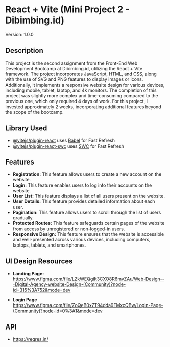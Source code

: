# React + Vite (Mini Project 2 - Dibimbing.id)

Version: 1.0.0

## Description

This project is the second assignment from the Front-End Web Development Bootcamp at Dibimbing.id, utilizing the React + Vite framework. The project incorporates JavaScript, HTML, and CSS, along with the use of SVG and PNG features to display images or icons. Additionally, it implements a responsive website design for various devices, including mobile, tablet, laptop, and 4k monitors. The completion of this project was slightly more complex and time-consuming compared to the previous one, which only required 4 days of work. For this project, I invested approximately 2 weeks, incorporating additional features beyond the scope of the bootcamp.

## Library Used

- [@vitejs/plugin-react](https://github.com/vitejs/vite-plugin-react/blob/main/packages/plugin-react/README.md) uses [Babel](https://babeljs.io/) for Fast Refresh
- [@vitejs/plugin-react-swc](https://github.com/vitejs/vite-plugin-react-swc) uses [SWC](https://swc.rs/) for Fast Refresh

## Features

- **Registration:** This feature allows users to create a new account on the website.
- **Login:** This feature enables users to log into their accounts on the website.
- **User List:** This feature displays a list of all users present on the website.
- **User Details:** This feature provides detailed information about each user.
- **Pagination:** This feature allows users to scroll through the list of users gradually.
- **Protected Routes:** This feature safeguards certain pages of the website from access by unregistered or non-logged-in users.
- **Responsive Design:** This feature ensures that the website is accessible and well-presented across various devices, including computers, laptops, tablets, and smartphones.

## UI Design Resources

- **Landing Page:** https://www.figma.com/file/LZkWEQgiIt3CXO8R6mvZAu/Web-Design---Digital-Agency-website-Design-(Community)?node-id=315%3A752&mode=dev

- **Login Page** https://www.figma.com/file/ZoQeB0x7T94dda9FMxcQBw/Login-Page-(Community)?node-id=0%3A1&mode=dev

## API

- https://reqres.in/
